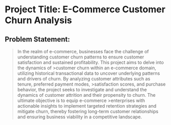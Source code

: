 # Project Title: E-Commerce Customer Churn Analysis 

## Problem Statement:

>In the realm of e-commerce, businesses face the challenge of understanding customer churn patterns to ensure customer satisfaction and sustained profitability. This project aims to delve into the dynamics of >customer churn within an e-commerce domain, utilizing historical transactional data to uncover underlying patterns and drivers of churn. By analyzing customer attributes such as tenure, preferred payment modes, >satisfaction scores, and purchase behavior, the project seeks to investigate and understand the dynamics of customer attrition and their propensity to churn. The ultimate objective is to equip e-commerce >enterprises with actionable insights to implement targeted retention strategies and mitigate churn, thereby fostering long-term customer relationships and ensuring business viability in a competitive landscape. 

